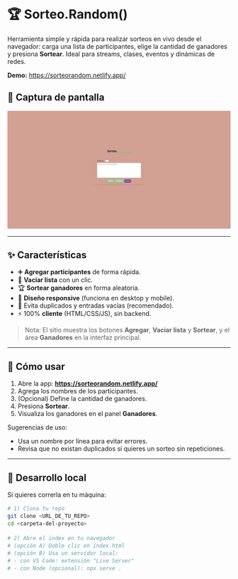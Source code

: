 # 🏆 Sorteo.Random()

Herramienta simple y rápida para realizar sorteos en vivo desde el navegador: carga una lista de participantes, elige la cantidad de ganadores y presiona **Sortear**. Ideal para streams, clases, eventos y dinámicas de redes.

**Demo:** https://sorteorandom.netlify.app/


## 📸 Captura de pantalla

![Captura de pantalla](./assets/img/sorteo-random.webp)

---

## ✨ Características

- ➕ **Agregar participantes** de forma rápida.
- 🧹 **Vaciar lista** con un clic.
- 🏆 **Sortear ganadores** en forma aleatoria.
- 📱 **Diseño responsive** (funciona en desktop y mobile).
- 🧯 Evita duplicados y entradas vacías (recomendado).
- ⚡️ 100% **cliente** (HTML/CSS/JS), sin backend.

> Nota: El sitio muestra los botones **Agregar**, **Vaciar lista** y **Sortear**, y el área **Ganadores** en la interfaz principal.

---

## 🧪 Cómo usar

1. Abre la app: **https://sorteorandom.netlify.app/**
2. Agrega los nombres de los participantes.
3. (Opcional) Define la cantidad de ganadores.
4. Presiona **Sortear**.
5. Visualiza los ganadores en el panel **Ganadores**.

Sugerencias de uso:
- Usa un nombre por línea para evitar errores.
- Revisa que no existan duplicados si quieres un sorteo sin repeticiones.

---

## 🚀 Desarrollo local

Si quieres correrla en tu máquina:

```bash
# 1) Clona tu repo
git clone <URL_DE_TU_REPO>
cd <carpeta-del-proyecto>

# 2) Abre el index en tu navegador
# (opción A) Doble clic en index.html
# (opción B) Usa un servidor local:
# - con VS Code: extensión "Live Server"
# - con Node (opcional): npx serve .
```





